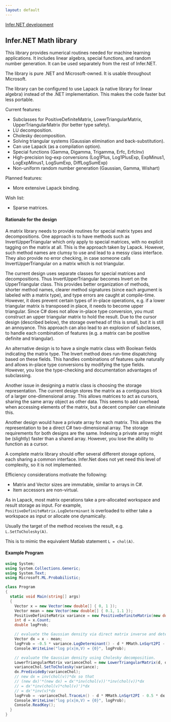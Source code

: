 ```yaml
---
layout: default 
--- 
```

[Infer.NET development](index.md)

## Infer.NET Math library

This library provides numerical routines needed for machine learning applications. It includes linear algebra, special functions, and random number generation. It can be used separately from the rest of Infer.NET.

The library is pure .NET and Microsoft-owned. It is usable throughout Microsoft. 

The library can be configured to use Lapack (a native library for linear algebra) instead of the .NET implementation. This makes the code faster but less portable.

Current features:

*   Subclasses for PositiveDefiniteMatrix, LowerTriangularMatrix, UpperTriangularMatrix (for better type safety). 
*   LU decomposition. 
*   Cholesky decomposition. 
*   Solving triangular systems (Gaussian elimination and back-substitution). 
*   Can use Lapack (as a compilation option). 
*   Special functions (Gamma, Digamma, Trigamma, Erfc, ErfcInv) 
*   High-precision log-exp conversions (Log1Plus, Log1PlusExp, ExpMinus1, LogExpMinus1, LogSumExp, DiffLogSumExp) 
*   Non-uniform random number generation (Gaussian, Gamma, Wishart) 

Planned features:

*   More extensive Lapack binding. 

Wish list:

*   Sparse matrices. 

#### Rationale for the design 

A matrix library needs to provide routines for special matrix types and decompositions. One approach is to have methods such as InvertUpperTriangular which only apply to special matrices, with no explicit tagging on the matrix at all. This is the approach taken by Lapack. However, such method names are clumsy to use and lead to a messy class interface. They also provide no error checking, in case someone calls InvertUpperTriangular on a matrix which is not triangular.

The current design uses separate classes for special matrices and decompositions. Thus InvertUpperTriangular becomes Invert on the UpperTriangular class. This provides better organization of methods, shorter method names, clearer method signatures (since each argument is labeled with a matrix type), and type errors are caught at compile-time. However, it does prevent certain types of in-place operations, e.g. if a lower triangular matrix is transposed in place, it needs to become upper triangular. Since C# does not allow in-place type conversion, you must construct an upper triangular matrix to hold the result. Due to the cursor design (described below), the storage overhead of this is small, but it is still an annoyance. This approach can also lead to an explosion of subclasses, to handle each combination of features (e.g. a matrix can be positive definite and triangular). 

An alternative design is to have a single matrix class with Boolean fields indicating the matrix type. The Invert method does run-time dispatching based on these fields. This handles combinations of features quite naturally and allows in-place type conversions by modifying the type fields. However, you lose the type-checking and documentation advantages of subclassing.

Another issue in designing a matrix class is choosing the storage representation. The current design stores the matrix as a contiguous block of a larger one-dimensional array. This allows matrices to act as cursors, sharing the same array object as other data. This seems to add overhead when accessing elements of the matrix, but a decent compiler can eliminate this. 

Another design would have a private array for each matrix. This allows the representation to be a direct C# two-dimensional array. The storage requirements for both designs are the same. Indexing a private array might be (slightly) faster than a shared array. However, you lose the ability to function as a cursor.

A complete matrix library should offer several different storage options, each sharing a common interface. Infer.Net does not yet need this level of complexity, so it is not implemented. 

Efficiency considerations motivate the following:

*   Matrix and Vector sizes are immutable, similar to arrays in C#. 
*   Item accessors are non-virtual. 

As in Lapack, most matrix operations take a pre-allocated workspace and result storage as input. For example, `PositiveDefiniteMatrix.LogDeterminant` is overloaded to either take a workspace as input or allocate one dynamically.

Usually the target of the method receives the result, e.g. `L.SetToCholesky(A)`.

This is to mimic the equivalent Matlab statement `L = chol(A)`.

#### Example Program

```csharp
using System;
using System.Collections.Generic;
using System.Text;
using Microsoft.ML.Probabilistic;

class Program
{
  static void Main(string[] args)
  {
    Vector x = new Vector(new double[] { 0, 1 });
    Vector mean = new Vector(new double[] { 0.1, 1.1 });
    PositiveDefiniteMatrix variance = new PositiveDefiniteMatrix(new double[,] { { 0.1, 0.1 }, { 0.1, 0.5 } });
    int d = x.Count;
    double logProb;

    // evaluate the Gaussian density via direct matrix inverse and determinant.
    Vector dx = x - mean;
    logProb = -0.5 * variance.LogDeterminant() - d * MMath.LnSqrt2PI - 0.5 * dx.Inner(variance.Inverse() * dx);
    Console.WriteLine("log p(x|m,V) = {0}", logProb);

    // evaluate the Gaussian density using Cholesky decomposition.
    LowerTriangularMatrix varianceChol = new LowerTriangularMatrix(d, d);
    varianceChol.SetToCholesky(variance);
    dx.PredivideBy(varianceChol);
    // new dx = inv(chol(v))*dx so that
    // (new dx)'*(new dx) = dx'*inv(chol(v))'*inv(chol(v))*dx 
    // = dx'*inv(chol(v)*chol(v)')*dx
    // = dx'*inv(v)*dx
    logProb = -varianceChol.TraceLn() - d * MMath.LnSqrt2PI - 0.5 * dx.Inner(dx);
    Console.WriteLine("log p(x|m,V) = {0}", logProb);
    Console.ReadKey();
  }
}
```